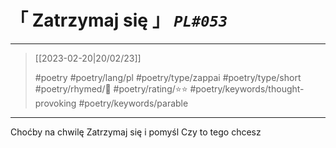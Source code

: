# &#12300; Zatrzymaj się &#12301; *`PL#053`*

---

> [[2023-02-20|20/02/23]]
> 
> #poetry 
> #poetry/lang/pl 
> #poetry/type/zappai #poetry/type/short 
> #poetry/rhymed/🔴 
> #poetry/rating/⭐⭐ 
> #poetry/keywords/thought-provoking #poetry/keywords/parable  

---

Choćby na chwilę
Zatrzymaj się i pomyśl
Czy to tego chcesz